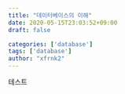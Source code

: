 ```yaml
---
title: "데이터베이스의 이해"
date: 2020-05-15T23:03:52+09:00
draft: false

categories: ['database']
tags: ['database']
author: "xfrnk2"
---
```

테스트